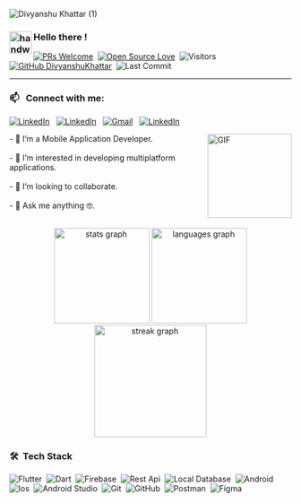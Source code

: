 ![Divyanshu Khattar (1)](https://github.com/user-attachments/assets/9437cbce-7c39-4290-9990-0b0147bc3804)

### <img alt="handwavegif" src="https://user-images.githubusercontent.com/39513876/112366216-8cfe7400-8cfe-11eb-8116-7d3dbae20e97.gif" width='40' align="left"/>  Hello there !
[![PRs Welcome](https://img.shields.io/badge/PRs-welcome-brightgreen.svg?style=flat&logo=github)](https://github.com/DivyanshuKhattar)&nbsp;
[![Open Source Love](https://img.shields.io/badge/Open%20Source-%F0%9F%A4%8D-Green)](https://github.com/DivyanshuKhattar)&nbsp;
<img alt="Visitors" src="https://komarev.com/ghpvc/?username=DivyanshuKhattar&style=flat&labelColor=black&logo=github&label=Profile+Views&color=29bf12"/>&nbsp;
[![GitHub DivyanshuKhattar](https://img.shields.io/github/followers/DivyanshuKhattar?label=follow&style=social)](https://github.com/DivyanshuKhattar)&nbsp;
<img alt="Last Commit" src="https://img.shields.io/github/last-commit/DivyanshuKhattar/DivyanshuKhattar?logo=markdown&label=LAST+UPDATE&color=29bf12&style=flat">
</p>

---

### 📫 &nbsp; Connect with me:


<a href="https://www.linkedin.com/in/divyanshu-khattar-4657a8182/"><img alt="LinkedIn" src="https://img.shields.io/badge/Linkedin%20-%230077B5.svg?&style=flat&logo=linkedin&logoColor=white"/></a> &nbsp;
<a href="https://stackoverflow.com/users/19457794/divyanshu-khattar"><img alt="LinkedIn" src="https://img.shields.io/badge/StackOverFlow-%230077B5.svg?&style=flat&logo=stackoverflow&logoColor=white"/></a> &nbsp;
<a href="mailto:divyanshukhatta.dk@gmail.com"><img alt="Gmail" src="https://img.shields.io/badge/Gmail-D14836?style=flat&logo=gmail&logoColor=white" /></a> &nbsp;
<a href="https://www.instagram.com/lucky_khattar/#"><img alt="LinkedIn" src="https://img.shields.io/badge/Instagram-%230077B5.svg?&style=flat&logo=instagram&logoColor=white"/></a> &nbsp;

<img align="right" height="150px" alt="GIF" src="https://i.pinimg.com/originals/e4/26/70/e426702edf874b181aced1e2fa5c6cde.gif"/>
<p align="left">- 🌱 I’m a Mobile Application Developer.<br><br>- 👀 I’m interested in developing multiplatform applications.<br><br>- 💞️ I’m looking to collaborate.<br><br>- 💬 Ask me anything 🤓.<br><br></p>


<div align="center">
  <img src="https://github-readme-stats.vercel.app/api?username=DivyanshuKhattar&hide_title=false&hide_rank=false&show_icons=true&include_all_commits=true&count_private=true&disable_animations=false&theme=dark&locale=en&hide_border=false&order=1" height="170" alt="stats graph"  />
  <img src="https://github-readme-stats.vercel.app/api/top-langs?username=DivyanshuKhattar&locale=en&hide_title=false&layout=compact&card_width=320&langs_count=6&theme=dark&hide_border=false&order=2" height="170" alt="languages graph"  />
  <img src="https://streak-stats.demolab.com?user=DivyanshuKhattar&locale=en&mode=daily&theme=dark&hide_border=false&border_radius=5&order=3" height="200" alt="streak graph"  />
</div>




### 🛠 &nbsp;Tech Stack

![Flutter](https://img.shields.io/badge/-Flutter-05122A?style=flat&logo=flutter)&nbsp;
![Dart](https://img.shields.io/badge/-Dart-05122A?style=flat&logo=dart)&nbsp;
![Firebase](https://img.shields.io/badge/-Firebase-05122A?style=flat&logo=firebase)&nbsp;
![Rest Api](https://img.shields.io/badge/-Rest%20Api-05122A?style=flat&logo=rest-api)&nbsp;
![Local Database](https://img.shields.io/badge/-Local%20Database-05122A?style=flat&logo=local-database)&nbsp;
![Android](https://img.shields.io/badge/-Android-05122A?style=flat&logo=android&logoColor=FFA518)&nbsp;
![Ios](https://img.shields.io/badge/-Ios-05122A?style=flat&logo=Ios&logoColor=A8B9CC)&nbsp;
![Android Studio](https://img.shields.io/badge/-Android%20Studio-05122A?style=flat&logo=android-studio&logoColor=007ACC)&nbsp;
![Git](https://img.shields.io/badge/-Git-05122A?style=flat&logo=git)&nbsp;
![GitHub](https://img.shields.io/badge/-GitHub-05122A?style=flat&logo=github)&nbsp;
![Postman](https://img.shields.io/badge/-Postman-05122A?style=flat&logo=postman)&nbsp;
![Figma](https://img.shields.io/badge/-Figma-05122A?style=flat&logo=figma)&nbsp;


